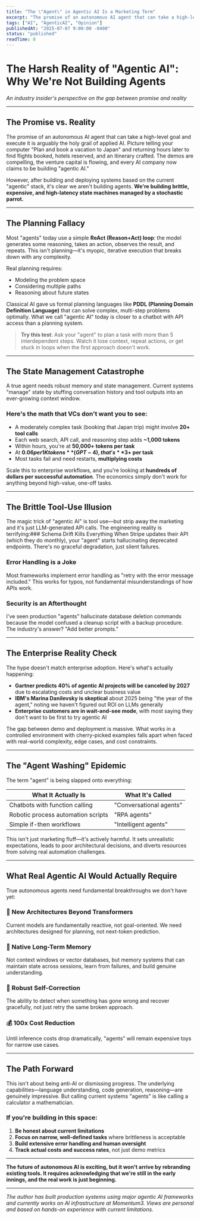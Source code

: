 ```yaml
---
title: "The \"Agent\" in Agentic AI Is a Marketing Term"
excerpt: "The promise of an autonomous AI agent that can take a high-level goal and execute it is arguably the holy grail of applied AI. Picture telling your computer \"Plan and book a vacation to Japan\" and returning hours later to find flights booked, hotels reserved, and an itinerary crafted. The demos are compelling, the venture capital is flowing, and every AI company now claims to be building \"agentic AI.\""
tags: ["AI", "AgenticAI", "Opinion"]
publishedAt: "2025-07-07 9:00:00 -0400"
status: "published"
readTime: 8
---
```


# The Harsh Reality of "Agentic AI": Why We're Not Building Agents

*An industry insider's perspective on the gap between promise and reality*

---

## The Promise vs. Reality

The promise of an autonomous AI agent that can take a high-level goal and execute it is arguably the holy grail of applied AI. Picture telling your computer "Plan and book a vacation to Japan" and returning hours later to find flights booked, hotels reserved, and an itinerary crafted. The demos are compelling, the venture capital is flowing, and every AI company now claims to be building "agentic AI."

However, after building and deploying systems based on the current "agentic" stack, it's clear we aren't building agents. **We're building brittle, expensive, and high-latency state machines managed by a stochastic parrot.**

---

## The Planning Fallacy

Most "agents" today use a simple **ReAct (Reason+Act) loop**: the model generates some reasoning, takes an action, observes the result, and repeats. This isn't planning—it's myopic, iterative execution that breaks down with any complexity.

Real planning requires:
- Modeling the problem space
- Considering multiple paths
- Reasoning about future states

Classical AI gave us formal planning languages like **PDDL (Planning Domain Definition Language)** that can solve complex, multi-step problems optimally. What we call "agentic AI" today is closer to a chatbot with API access than a planning system.

> **Try this test**: Ask your "agent" to plan a task with more than 5 interdependent steps. Watch it lose context, repeat actions, or get stuck in loops when the first approach doesn't work.

---

## The State Management Catastrophe

A true agent needs robust memory and state management. Current systems "manage" state by stuffing conversation history and tool outputs into an ever-growing context window.

### Here's the math that VCs don't want you to see:

- A moderately complex task (booking that Japan trip) might involve **20+ tool calls**
- Each web search, API call, and reasoning step adds **~1,000 tokens**
- Within hours, you're at **50,000+ tokens per task**
- At **$0.06 per 1K tokens** (GPT-4), that's **$3+ per task**
- Most tasks fail and need restarts, **multiplying costs**

Scale this to enterprise workflows, and you're looking at **hundreds of dollars per successful automation**. The economics simply don't work for anything beyond high-value, one-off tasks.

---

## The Brittle Tool-Use Illusion

The magic trick of "agentic AI" is tool use—but strip away the marketing and it's just LLM-generated API calls. The engineering reality is terrifying:### Schema Drift Kills Everything
When Stripe updates their API (which they do monthly), your "agent" starts hallucinating deprecated endpoints. There's no graceful degradation, just silent failures.

### Error Handling is a Joke
Most frameworks implement error handling as "retry with the error message included." This works for typos, not fundamental misunderstandings of how APIs work.

### Security is an Afterthought
I've seen production "agents" hallucinate database deletion commands because the model confused a cleanup script with a backup procedure. The industry's answer? "Add better prompts."

---

## The Enterprise Reality Check

The hype doesn't match enterprise adoption. Here's what's actually happening:

- **Gartner predicts 40% of agentic AI projects will be canceled by 2027** due to escalating costs and unclear business value
- **IBM's Marina Danilevsky is skeptical** about 2025 being "the year of the agent," noting we haven't figured out ROI on LLMs generally
- **Enterprise customers are in wait-and-see mode**, with most saying they don't want to be first to try agentic AI

The gap between demo and deployment is massive. What works in a controlled environment with cherry-picked examples falls apart when faced with real-world complexity, edge cases, and cost constraints.

---

## The "Agent Washing" Epidemic

The term "agent" is being slapped onto everything:

| **What It Actually Is** | **What It's Called** |
|------------------------|---------------------|
| Chatbots with function calling | "Conversational agents" |
| Robotic process automation scripts | "RPA agents" |
| Simple if-then workflows | "Intelligent agents" |

This isn't just marketing fluff—it's actively harmful. It sets unrealistic expectations, leads to poor architectural decisions, and diverts resources from solving real automation challenges.

---

## What Real Agentic AI Would Actually Require

True autonomous agents need fundamental breakthroughs we don't have yet:

### 🧠 New Architectures Beyond Transformers
Current models are fundamentally reactive, not goal-oriented. We need architectures designed for planning, not next-token prediction.

### 💾 Native Long-Term Memory
Not context windows or vector databases, but memory systems that can maintain state across sessions, learn from failures, and build genuine understanding.

### 🔄 Robust Self-Correction
The ability to detect when something has gone wrong and recover gracefully, not just retry the same broken approach.

### 💰 100x Cost Reduction
Until inference costs drop dramatically, "agents" will remain expensive toys for narrow use cases.

---

## The Path Forward

This isn't about being anti-AI or dismissing progress. The underlying capabilities—language understanding, code generation, reasoning—are genuinely impressive. But calling current systems "agents" is like calling a calculator a mathematician.

### If you're building in this space:

 1. **Be honest about current limitations**
 2. **Focus on narrow, well-defined tasks** where brittleness is acceptable
 3. **Build extensive error handling and human oversight**
 4. **Track actual costs and success rates**, not just demo metrics

---

**The future of autonomous AI is exciting, but it won't arrive by rebranding existing tools. It requires acknowledging that we're still in the early innings, and the real work is just beginning.**

---

*The author has built production systems using major agentic AI frameworks and currently works on AI infrastructure at Momentum3. Views are personal and based on hands-on experience with current limitations.*